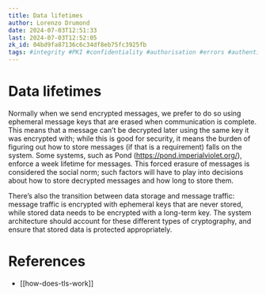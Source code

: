 ```yaml
---
title: Data lifetimes
author: Lorenzo Drumond
date: 2024-07-03T12:51:33
last: 2024-07-03T12:52:05
zk_id: 04bd9fa87136c6c34df8eb75fc3925fb
tags: #integrity #PKI #confidentiality #authorisation #errors #authentication #cryptography #auditing #authenticity #security #model #basics
---
```



# Data lifetimes

Normally when we send encrypted messages, we prefer to do so using ephemeral message keys that are erased when communication is complete. This means that a message can’t be decrypted later using the same key it was encrypted with; while this is good for security, it means the burden of figuring out how to store messages (if that is a requirement) falls on the system. Some systems, such as Pond (https://pond.imperialviolet.org/), enforce a week lifetime for messages. This forced erasure of messages is considered the social norm; such factors will have to play into decisions about how to store decrypted messages and how long to store them.

There’s also the transition between data storage and message traffic: message traffic is encrypted with ephemeral keys that are never stored, while stored data needs to be encrypted with a long-term key. The system architecture should account for these different types of cryptography, and ensure that stored data is protected appropriately.

# References
- [[how-does-tls-work]]
